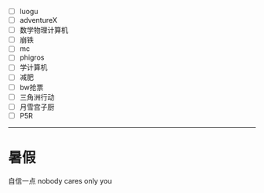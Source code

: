 - [ ] luogu
- [ ] adventureX
- [ ] 数学物理计算机
- [ ] 崩铁
- [ ] mc
- [ ] phigros
- [ ] 学计算机
- [ ] 减肥
- [ ] bw抢票
- [ ] 三角洲行动
- [ ] 月雪宫子厨
- [ ] P5R
---
# 暑假
自信一点
nobody cares only you 
